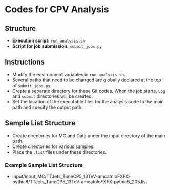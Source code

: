 # Codes for CPV Analysis

## Structure
- **Execution script:** `run_analysis.sh`
- **Script for job submission:** `submit_jobs.py`

## Instructions
- Modify the environment variables in `run_analysis.sh`.
- Several paths that need to be changed are globally declared at the top of `submit_jobs.py`.
- Create a separate directory for these Git codes. When the job starts, `Log` and `submit` directories will be created.
- Set the location of the executable files for the analysis code to the main path and specify the output path.

## Sample List Structure
- Create directories for MC and Data under the input directory of the main path.
- Create directories for various samples.
- Place the `.list` files under these directories.

### Example Sample List Structure
- input/input_MC/TTJets_TuneCP5_13TeV-amcatnloFXFX-pythia8/TTJets_TuneCP5_13TeV-amcatnloFXFX-pythia8_205.list

